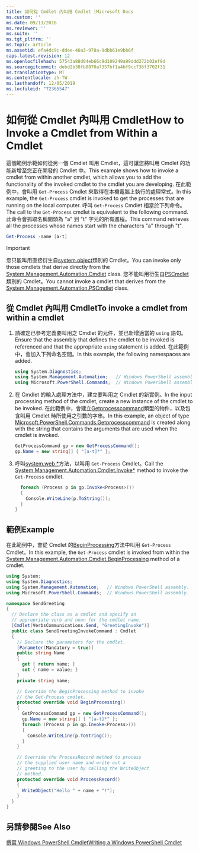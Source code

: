 ```yaml
---
title: 如何從 Cmdlet 內叫用 Cmdlet |Microsoft Docs
ms.custom: ''
ms.date: 09/13/2016
ms.reviewer: ''
ms.suite: ''
ms.tgt_pltfrm: ''
ms.topic: article
ms.assetid: efa4dc9c-ddee-46a3-978a-9dbb61e9bb6f
caps.latest.revision: 12
ms.openlocfilehash: 57543a88d04eb66c9d109249a99ddd272b02ef9d
ms.sourcegitcommit: debd2b38fb8070a7357bf1a4bf9cc736f3702f31
ms.translationtype: MT
ms.contentlocale: zh-TW
ms.lasthandoff: 12/05/2019
ms.locfileid: "72365547"
---
```

# <a name="how-to-invoke-a-cmdlet-from-within-a-cmdlet"></a><span data-ttu-id="ad23d-102">如何從 Cmdlet 內叫用 Cmdlet</span><span class="sxs-lookup"><span data-stu-id="ad23d-102">How to Invoke a Cmdlet from Within a Cmdlet</span></span>

<span data-ttu-id="ad23d-103">這個範例示範如何從另一個 Cmdlet 叫用 Cmdlet，這可讓您將叫用 Cmdlet 的功能新增至您正在開發的 Cmdlet 中。</span><span class="sxs-lookup"><span data-stu-id="ad23d-103">This example shows how to invoke a cmdlet from within another cmdlet, which allows you to add the functionality of the invoked cmdlet to the cmdlet you are developing.</span></span> <span data-ttu-id="ad23d-104">在此範例中，會叫用 `Get-Process` Cmdlet 來取得在本機電腦上執行的處理常式。</span><span class="sxs-lookup"><span data-stu-id="ad23d-104">In this example, the `Get-Process` cmdlet is invoked to get the processes that are running on the local computer.</span></span> <span data-ttu-id="ad23d-105">呼叫 `Get-Process` Cmdlet 相當於下列命令。</span><span class="sxs-lookup"><span data-stu-id="ad23d-105">The call to the `Get-Process` cmdlet is equivalent to the following command.</span></span> <span data-ttu-id="ad23d-106">此命令會抓取名稱開頭為 "a" 到 "t" 字元的所有進程。</span><span class="sxs-lookup"><span data-stu-id="ad23d-106">This command retrieves all the processes whose names start with the characters "a" through "t".</span></span>

```powershell
Get-Process -name [a-t]
```

> [!IMPORTANT]
> <span data-ttu-id="ad23d-107">您只能叫用直接衍生自[system.object](/dotnet/api/System.Management.Automation.Cmdlet)類別的 Cmdlet。</span><span class="sxs-lookup"><span data-stu-id="ad23d-107">You can invoke only those cmdlets that derive directly from the [System.Management.Automation.Cmdlet](/dotnet/api/System.Management.Automation.Cmdlet) class.</span></span> <span data-ttu-id="ad23d-108">您不能叫用衍生自[PSCmdlet](/dotnet/api/System.Management.Automation.PSCmdlet)類別的 Cmdlet。</span><span class="sxs-lookup"><span data-stu-id="ad23d-108">You cannot invoke a cmdlet that derives from the [System.Management.Automation.PSCmdlet](/dotnet/api/System.Management.Automation.PSCmdlet) class.</span></span>

## <a name="to-invoke-a-cmdlet-from-within-a-cmdlet"></a><span data-ttu-id="ad23d-109">從 Cmdlet 內叫用 Cmdlet</span><span class="sxs-lookup"><span data-stu-id="ad23d-109">To invoke a cmdlet from within a cmdlet</span></span>

1. <span data-ttu-id="ad23d-110">請確定已參考定義要叫用之 Cmdlet 的元件，並已新增適當的 `using` 語句。</span><span class="sxs-lookup"><span data-stu-id="ad23d-110">Ensure that the assembly that defines the cmdlet to be invoked is referenced and that the appropriate `using` statement is added.</span></span> <span data-ttu-id="ad23d-111">在此範例中，會加入下列命名空間。</span><span class="sxs-lookup"><span data-stu-id="ad23d-111">In this example, the following namespaces are added.</span></span>

    ```csharp
    using System.Diagnostics;
    using System.Management.Automation;   // Windows PowerShell assembly.
    using Microsoft.PowerShell.Commands;  // Windows PowerShell assembly.
    ```

2. <span data-ttu-id="ad23d-112">在 Cmdlet 的輸入處理方法中，建立要叫用之 Cmdlet 的新實例。</span><span class="sxs-lookup"><span data-stu-id="ad23d-112">In the input processing method of the cmdlet, create a new instance of the cmdlet to be invoked.</span></span> <span data-ttu-id="ad23d-113">在此範例中，會建立[Getprocesscommand](/dotnet/api/Microsoft.PowerShell.Commands.GetProcessCommand)類型的物件，以及包含叫用 Cmdlet 時所使用之引數的字串。</span><span class="sxs-lookup"><span data-stu-id="ad23d-113">In this example, an object of type [Microsoft.PowerShell.Commands.Getprocesscommand](/dotnet/api/Microsoft.PowerShell.Commands.GetProcessCommand) is created along with the string that contains the arguments that are used when the cmdlet is invoked.</span></span>

    ```csharp
    GetProcessCommand gp = new GetProcessCommand();
    gp.Name = new string[] { "[a-t]*" };
    ```

3. <span data-ttu-id="ad23d-114">呼叫[system.web \*](/dotnet/api/System.Management.Automation.Cmdlet.Invoke)方法，以叫用 `Get-Process` Cmdlet。</span><span class="sxs-lookup"><span data-stu-id="ad23d-114">Call the [System.Management.Automation.Cmdlet.Invoke\*](/dotnet/api/System.Management.Automation.Cmdlet.Invoke) method to invoke the `Get-Process` cmdlet.</span></span>

    ```csharp
      foreach (Process p in gp.Invoke<Process>())
      {
        Console.WriteLine(p.ToString());
      }
    }
    ```

## <a name="example"></a><span data-ttu-id="ad23d-115">範例</span><span class="sxs-lookup"><span data-stu-id="ad23d-115">Example</span></span>

<span data-ttu-id="ad23d-116">在此範例中，會從 Cmdlet 的[BeginProcessing](/dotnet/api/System.Management.Automation.Cmdlet.BeginProcessing)方法中叫用 `Get-Process` Cmdlet。</span><span class="sxs-lookup"><span data-stu-id="ad23d-116">In this example, the `Get-Process` cmdlet is invoked from within the [System.Management.Automation.Cmdlet.BeginProcessing](/dotnet/api/System.Management.Automation.Cmdlet.BeginProcessing) method of a cmdlet.</span></span>

```csharp
using System;
using System.Diagnostics;
using System.Management.Automation;   // Windows PowerShell assembly.
using Microsoft.PowerShell.Commands;  // Windows PowerShell assembly.

namespace SendGreeting
{
  // Declare the class as a cmdlet and specify an
  // appropriate verb and noun for the cmdlet name.
  [Cmdlet(VerbsCommunications.Send, "GreetingInvoke")]
  public class SendGreetingInvokeCommand : Cmdlet
  {
    // Declare the parameters for the cmdlet.
    [Parameter(Mandatory = true)]
    public string Name
    {
      get { return name; }
      set { name = value; }
    }
    private string name;

    // Override the BeginProcessing method to invoke
    // the Get-Process cmdlet.
    protected override void BeginProcessing()
    {
      GetProcessCommand gp = new GetProcessCommand();
      gp.Name = new string[] { "[a-t]*" };
      foreach (Process p in gp.Invoke<Process>())
      {
        Console.WriteLine(p.ToString());
      }
    }

    // Override the ProcessRecord method to process
    // the supplied user name and write out a
    // greeting to the user by calling the WriteObject
    // method.
    protected override void ProcessRecord()
    {
      WriteObject("Hello " + name + "!");
    }
  }
}
```

## <a name="see-also"></a><span data-ttu-id="ad23d-117">另請參閱</span><span class="sxs-lookup"><span data-stu-id="ad23d-117">See Also</span></span>

[<span data-ttu-id="ad23d-118">撰寫 Windows PowerShell Cmdlet</span><span class="sxs-lookup"><span data-stu-id="ad23d-118">Writing a Windows PowerShell Cmdlet</span></span>](./writing-a-windows-powershell-cmdlet.md)
